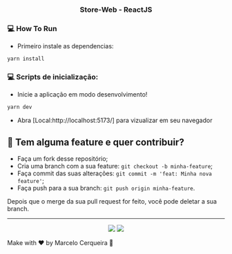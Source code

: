 <h3 align="center">
 Store-Web - ReactJS
</h3>

### :computer: How To Run

- Primeiro instale as dependencias:

```bash
yarn install
```

### :computer: Scripts de inicialização:

- Inicie a aplicação em modo desenvolvimento!

```bash
yarn dev
```

- Abra [Local:http://localhost:5173/] para vizualizar em seu navegador

## 🤔 Tem alguma feature e quer contribuir?

- Faça um fork desse repositório;
- Cria uma branch com a sua feature: `git checkout -b minha-feature`;
- Faça commit das suas alterações: `git commit -m 'feat: Minha nova feature'`;
- Faça push para a sua branch: `git push origin minha-feature`.

Depois que o merge da sua pull request for feito, você pode deletar a sua branch.

---

<p align="center">
   <img src="/stores.png" >
   <img src="/store3.png" >
</p>


Make with ♥ by Marcelo Cerqueira :wave:
